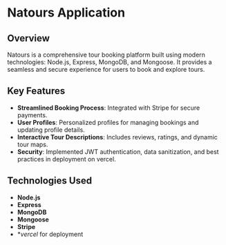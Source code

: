 # Natours Application

## Overview

Natours is a comprehensive tour booking platform built using modern technologies: Node.js, Express, MongoDB, and Mongoose. It provides a seamless and secure experience for users to book and explore tours.

## Key Features

- **Streamlined Booking Process**: Integrated with Stripe for secure payments.
- **User Profiles**: Personalized profiles for managing bookings and updating profile details.
- **Interactive Tour Descriptions**: Includes reviews, ratings, and dynamic tour maps.
- **Security**: Implemented JWT authentication, data sanitization, and best practices in deployment on vercel.

## Technologies Used

- **Node.js**
- **Express**
- **MongoDB**
- **Mongoose**
- **Stripe**
- **vercel* for deployment
